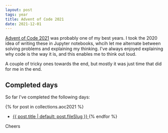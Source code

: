 ```yaml
---
layout: post
tags: year
title: Advent of Code 2021
date: 2021-12-01
---
```

[Advent of Code 2021](https://www.adventofcode.com/2021) was probably one of my best years.  I took the 2020 idea of writing these in Jupyter notebooks, whcih let me alternate between solving problems and explaining my thinking.  I've always enjoyed explaining why code is the way it is, and this enables me to think out loud.

A couple of tricky ones towards the end, but mostly it was just time that did for me in the end.

## Completed days
  So far I've completed the following days:

{% for post in collections.aoc2021 %}
  * [ {{ post.title | default: post.fileSlug }} ]({{post.url}})
{% endfor %}

Cheers